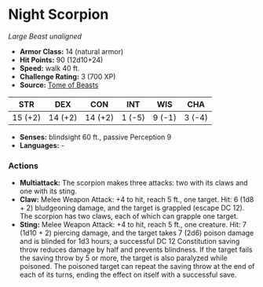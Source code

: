 # Night Scorpion

*Large* *Beast* *unaligned*

- **Armor Class:** 14 (natural armor)
- **Hit Points:** 90 (12d10+24)
- **Speed:** walk 40 ft.
- **Challenge Rating:** 3 (700 XP)
- **Source:** [Tome of Beasts](https://koboldpress.com/kpstore/product/tome-of-beasts-for-5th-edition-print/)

| STR | DEX | CON | INT | WIS | CHA |
| --- | --- | --- | --- | --- | --- |
| 15 (+2) | 14 (+2) | 14 (+2) | 1 (-5) | 9 (-1) | 3 (-4) |

- **Senses:** blindsight 60 ft., passive Perception 9
- **Languages:** -
### Actions
- **Multiattack:** The scorpion makes three attacks: two with its claws and one with its sting.
- **Claw:** Melee Weapon Attack: +4 to hit, reach 5 ft., one target. Hit: 6 (1d8 + 2) bludgeoning damage, and the target is grappled (escape DC 12). The scorpion has two claws, each of which can grapple one target.
- **Sting:** Melee Weapon Attack: +4 to hit, reach 5 ft., one creature. Hit: 7 (1d10 + 2) piercing damage, and the target takes 7 (2d6) poison damage and is blinded for 1d3 hours; a successful DC 12 Constitution saving throw reduces damage by half and prevents blindness. If the target fails the saving throw by 5 or more, the target is also paralyzed while poisoned. The poisoned target can repeat the saving throw at the end of each of its turns, ending the effect on itself with a successful save.
